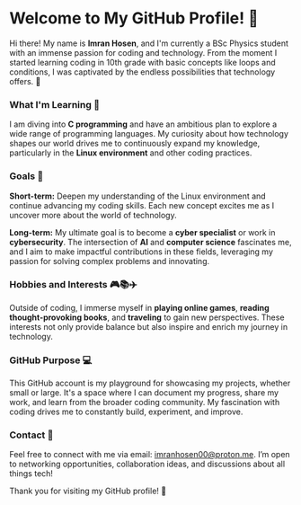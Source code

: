 # Welcome to My GitHub Profile! 👋

Hi there! My name is **Imran Hosen**, and I'm currently a BSc Physics student with an immense passion for coding and technology. From the moment I started learning coding in 10th grade with basic concepts like loops and conditions, I was captivated by the endless possibilities that technology offers. 🚀

### What I'm Learning 🧠

I am diving into **C programming** and have an ambitious plan to explore a wide range of programming languages. My curiosity about how technology shapes our world drives me to continuously expand my knowledge, particularly in the **Linux environment** and other coding practices.

### Goals 🎯

**Short-term:** Deepen my understanding of the Linux environment and continue advancing my coding skills. Each new concept excites me as I uncover more about the world of technology.

**Long-term:** My ultimate goal is to become a **cyber specialist** or work in **cybersecurity**. The intersection of **AI** and **computer science** fascinates me, and I aim to make impactful contributions in these fields, leveraging my passion for solving complex problems and innovating.

### Hobbies and Interests 🎮📚✈️

Outside of coding, I immerse myself in **playing online games**, **reading thought-provoking books**, and **traveling** to gain new perspectives. These interests not only provide balance but also inspire and enrich my journey in technology.

### GitHub Purpose 💻

This GitHub account is my playground for showcasing my projects, whether small or large. It's a space where I can document my progress, share my work, and learn from the broader coding community. My fascination with coding drives me to constantly build, experiment, and improve.

### Contact 📧

Feel free to connect with me via email: [imranhosen00@proton.me](mailto:imranhosen00@proton.me). I’m open to networking opportunities, collaboration ideas, and discussions about all things tech!

Thank you for visiting my GitHub profile! 🙌
